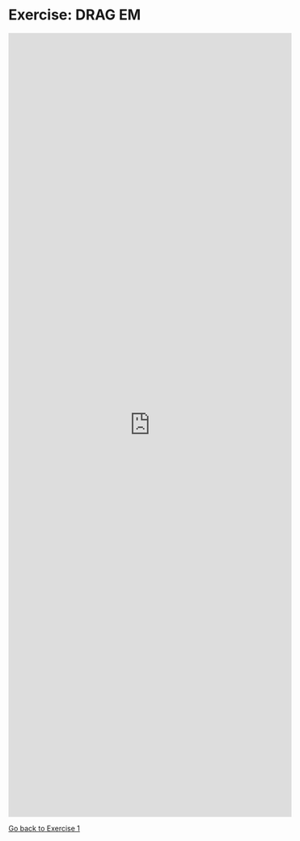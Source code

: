 <h1>Exercise: DRAG EM</h1>

<iframe src="https://h5p.org/h5p/embed/356417" width="560" height="1548" frameborder="0" allowfullscreen="allowfullscreen"></iframe><script src="https://h5p.org/sites/all/modules/h5p/library/js/h5p-resizer.js" charset="UTF-8"></script>

<p>
  <a style="float:left;" href="[practice].html">Go back to Exercise 1</a>
 </p>
  <div style="clear:both;"> </div>
